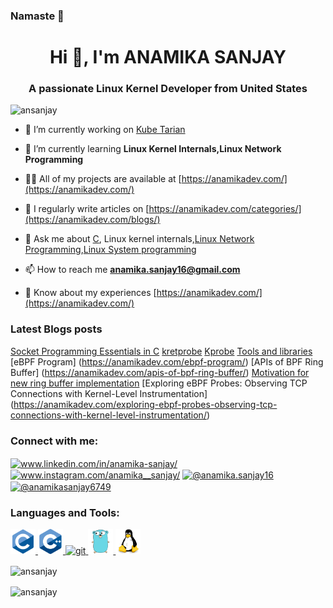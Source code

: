 ### Namaste 🙏
<h1 align="center">Hi 👋, I'm ANAMIKA SANJAY</h1>
<h3 align="center">A passionate Linux Kernel Developer from United States</h3>

<p align="left"> <img src="https://komarev.com/ghpvc/?username=ansanjay&label=Profile%20views&color=0e75b6&style=flat" alt="ansanjay" /> </p>


- 🔭 I’m currently working on [Kube Tarian](https://github.com/kube-tarian)

- 🌱 I’m currently learning **Linux Kernel Internals,Linux Network Programming**

- 👨‍💻 All of my projects are available at [https://anamikadev.com/](https://anamikadev.com/)

- 📝 I regularly write articles on [https://anamikadev.com/categories/](https://anamikadev.com/blogs/)

- 💬 Ask me about [C](https://anamikadev.com/c-learning-path/), Linux kernel internals,[Linux Network Programming](https://anamikadev.com/network-programming-blog),[Linux System programming](https://anamikadev.com/system-programming-blog)

- 📫 How to reach me **anamika.sanjay16@gmail.com**

- 📄 Know about my experiences [https://anamikadev.com/](https://anamikadev.com/)

### Latest Blogs posts

[Socket Programming Essentials in C](https://anamikadev.com/socket-programming-essentials-in-c/)
[kretprobe](https://anamikadev.com/kretprobe-connect/)
[Kprobe](https://anamikadev.com/kprobe-connect/)
[Tools and libraries](https://anamikadev.com/tools-and-libraries/)
[eBPF Program] (https://anamikadev.com/ebpf-program/)
[APIs of BPF Ring Buffer] (https://anamikadev.com/apis-of-bpf-ring-buffer/)
[Motivation for new ring buffer implementation](https://anamikadev.com/motivation-for-new-ring-buffer-implementation/)
[Exploring eBPF Probes: Observing TCP Connections with Kernel-Level Instrumentation] (https://anamikadev.com/exploring-ebpf-probes-observing-tcp-connections-with-kernel-level-instrumentation/)


<h3 align="left">Connect with me:</h3>
<p align="left">
<a href="https://linkedin.com/in/anamika-sanjay/" target="blank"><img align="center" src="https://raw.githubusercontent.com/rahuldkjain/github-profile-readme-generator/master/src/images/icons/Social/linked-in-alt.svg" alt="www.linkedin.com/in/anamika-sanjay/" height="30" width="40" /></a>
<a href="https://instagram.com/anamika__sanjay/" target="blank"><img align="center" src="https://raw.githubusercontent.com/rahuldkjain/github-profile-readme-generator/master/src/images/icons/Social/instagram.svg" alt="www.instagram.com/anamika__sanjay/" height="30" width="40" /></a>
<a href="https://medium.com/@anamika.sanjay16" target="blank"><img align="center" src="https://raw.githubusercontent.com/rahuldkjain/github-profile-readme-generator/master/src/images/icons/Social/medium.svg" alt="@anamika.sanjay16" height="30" width="40" /></a>
<a href="https://www.youtube.com/channel/UCOjhpEJay8rnpdhW_aOaYiQ" target="blank"><img align="center" src="https://raw.githubusercontent.com/rahuldkjain/github-profile-readme-generator/master/src/images/icons/Social/youtube.svg" alt="@anamikasanjay6749" height="30" width="40" /></a>


<h3 align="left">Languages and Tools:</h3>
<a href="https://www.cprogramming.com/" target="_blank" rel="noreferrer"> <img src="https://raw.githubusercontent.com/devicons/devicon/master/icons/c/c-original.svg" alt="c" width="40" height="40"/> </a> <a href="https://www.w3schools.com/cpp/" target="_blank" rel="noreferrer"> <img src="https://raw.githubusercontent.com/devicons/devicon/master/icons/cplusplus/cplusplus-original.svg" alt="cplusplus" width="40" height="40"/> </a> <a href="https://git-scm.com/" target="_blank" rel="noreferrer"> <img src="https://www.vectorlogo.zone/logos/git-scm/git-scm-icon.svg" alt="git" width="40" height="40"/> </a> <a href="https://golang.org" target="_blank" rel="noreferrer"> <img src="https://raw.githubusercontent.com/devicons/devicon/master/icons/go/go-original.svg" alt="go" width="40" height="40"/> </a> <a href="https://www.linux.org/" target="_blank" rel="noreferrer"> <img src="https://raw.githubusercontent.com/devicons/devicon/master/icons/linux/linux-original.svg" alt="linux" width="40" height="40"/> </a> </p>

<p><img align="center" src="https://github-readme-stats.vercel.app/api/top-langs?username=ansanjay&show_icons=true&locale=en&layout=compact" alt="ansanjay" /></p>

<p><img align="center" src="https://github-readme-streak-stats.herokuapp.com/?user=ansanjay&" alt="ansanjay" /></p>
